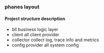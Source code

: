### phanes layout

#### Project structure description
- bll business logic layer
- client all client provider
- collector collect log, trace info and metrics
- config provider all system config

